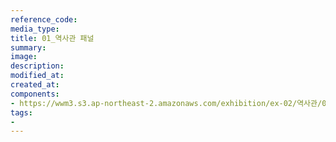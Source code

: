 ```yaml
---
reference_code:
media_type:
title: 01_역사관 패널
summary:
image:
description:
modified_at:
created_at:
components:
- https://wwm3.s3.ap-northeast-2.amazonaws.com/exhibition/ex-02/역사관/01_역사관+패널.JPG
tags:
-
---
```

